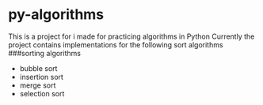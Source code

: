 # py-algorithms

This is a project for i made for practicing algorithms in Python
Currently the project contains implementations for the following sort algorithms
   ###sorting algorithms
   * bubble sort
   * insertion sort 
   * merge sort 
   * selection sort